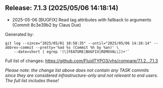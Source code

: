 ## Release: 7.1.3 (2025/05/06 14:18:14)

* 2025-05-06 [BUGFIX] Read tag attributes with fallback to arguments (Commit 8c3e39b2 by Claus Due)

Generated by:

```
git log --since="2025/05/01 10:58:35" --until="2025/05/06 14:18:14" --abbrev-commit --pretty='%ad %s (Commit %h by %an)' \
    --date=short | egrep '(\[FEATURE|BUGFIX|REMOVAL\])+'`
```

Full list of changes: https://github.com/FluidTYPO3/vhs/compare/7.1.2...7.1.3

*Please note: the change list above does not contain any TASK commits since they are considered 
infrastructure-only and not relevant to end users. The full list includes these!*

